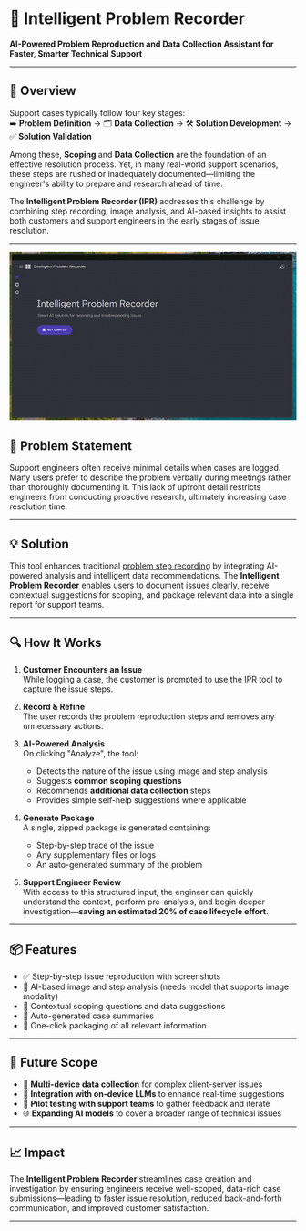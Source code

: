 # 🧠 Intelligent Problem Recorder

**AI-Powered Problem Reproduction and Data Collection Assistant for Faster, Smarter Technical Support**

---

## 🚀 Overview

Support cases typically follow four key stages:  
➡️ **Problem Definition** → 🗂️ **Data Collection** → 🛠️ **Solution Development** → ✅ **Solution Validation**

Among these, **Scoping** and **Data Collection** are the foundation of an effective resolution process. Yet, in many real-world support scenarios, these steps are rushed or inadequately documented—limiting the engineer's ability to prepare and research ahead of time.

The **Intelligent Problem Recorder (IPR)** addresses this challenge by combining step recording, image analysis, and AI-based insights to assist both customers and support engineers in the early stages of issue resolution.

---

![1](readme_images/1.gif)

## 🎯 Problem Statement

Support engineers often receive minimal details when cases are logged. Many users prefer to describe the problem verbally during meetings rather than thoroughly documenting it. This lack of upfront detail restricts engineers from conducting proactive research, ultimately increasing case resolution time.

---

## 💡 Solution

This tool enhances traditional [problem step recording](https://support.microsoft.com/en-us/windows/steps-recorder-deprecation-a64888d7-8482-4965-8ce3-25fb004e975f) by integrating AI-powered analysis and intelligent data recommendations. The **Intelligent Problem Recorder** enables users to document issues clearly, receive contextual suggestions for scoping, and package relevant data into a single report for support teams.

---

## 🔍 How It Works

1. **Customer Encounters an Issue**  
   While logging a case, the customer is prompted to use the IPR tool to capture the issue steps.

2. **Record & Refine**  
   The user records the problem reproduction steps and removes any unnecessary actions.

3. **AI-Powered Analysis**  
   On clicking "Analyze", the tool:
   - Detects the nature of the issue using image and step analysis  
   - Suggests **common scoping questions**  
   - Recommends **additional data collection** steps  
   - Provides simple self-help suggestions where applicable

4. **Generate Package**  
   A single, zipped package is generated containing:
   - Step-by-step trace of the issue
   - Any supplementary files or logs
   - An auto-generated summary of the problem

5. **Support Engineer Review**  
   With access to this structured input, the engineer can quickly understand the context, perform pre-analysis, and begin deeper investigation—**saving an estimated 20% of case lifecycle effort**.

---

## 📦 Features

- ✅ Step-by-step issue reproduction with screenshots  
- 🤖 AI-based image and step analysis (needs model that supports image modality) 
- 💬 Contextual scoping questions and data suggestions  
- 🧾 Auto-generated case summaries  
- 📁 One-click packaging of all relevant information

---

## 🔮 Future Scope

- 📱 **Multi-device data collection** for complex client-server issues  
- 🧠 **Integration with on-device LLMs** to enhance real-time suggestions  
- 🧪 **Pilot testing with support teams** to gather feedback and iterate  
- 🌐 **Expanding AI models** to cover a broader range of technical issues

---

## 📈 Impact

The **Intelligent Problem Recorder** streamlines case creation and investigation by ensuring engineers receive well-scoped, data-rich case submissions—leading to faster issue resolution, reduced back-and-forth communication, and improved customer satisfaction.

---

